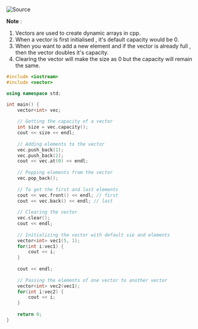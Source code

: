 ![Source](https://www.youtube.com/watch?v=WgMPrLX-zsA&t=507s)

**Note** :
1. Vectors are used to create dynamic arrays in cpp.
2. When a vector is first initialised , it's default capacity would be 0.
3. When you want to add a new element and if the vector is already full , then the vector doubles it's capacity.
4. Clearing the vector will make the size as 0 but the capacity will remain the same.

```cpp
#include <iostream>
#include <vector>

using namespace std;

int main() {
	vector<int> vec;
	
	// Getting the capacity of a vector
	int size = vec.capacity();
	cout << size << endl;
	
	// Adding elements to the vector
	vec.push_back(1);
	vec.push_back(2);
	cout << vec.at(0) << endl;
	
	// Popping elements from the vector
	vec.pop_back();
	
	// To get the first and last elements
	cout << vec.front() << endl; // first
	cout << vec.back() << endl; // last
	
	// Clearing the vector
	vec.clear();
	cout << endl;
	
	// Initializing the vector with default sie and elements
	vector<int> vec1(5, 1);
	for(int i:vec1) {
		cout << i;
	}
	
	cout << endl;
	
	// Passing the elements of one vector to another vector
	vector<int> vec2(vec1);
	for(int i:vec2) {
		cout << i;
	}
	
	return 0;
}
```

